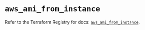 # `aws_ami_from_instance`

Refer to the Terraform Registry for docs: [`aws_ami_from_instance`](https://registry.terraform.io/providers/hashicorp/aws/6.19.0/docs/resources/ami_from_instance).
